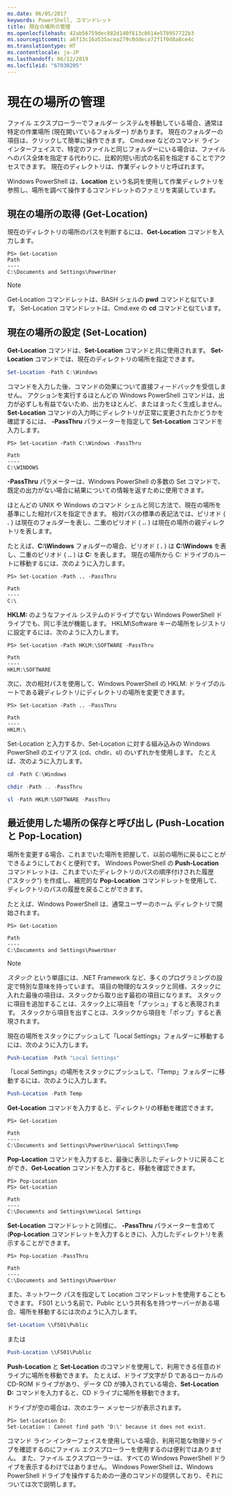 ```yaml
---
ms.date: 06/05/2017
keywords: PowerShell, コマンドレット
title: 現在の場所の管理
ms.openlocfilehash: 42ab56759dec882d140f813c8614e578957722b3
ms.sourcegitcommit: a6f13c16a535acea279c0ddeca72f1f0d8a8ce4c
ms.translationtype: HT
ms.contentlocale: ja-JP
ms.lasthandoff: 06/12/2019
ms.locfileid: "67030205"
---
```

# <a name="managing-current-location"></a>現在の場所の管理

ファイル エクスプローラーでフォルダー システムを移動している場合、通常は特定の作業場所 (現在開いているフォルダー) があります。 現在のフォルダーの項目は、クリックして簡単に操作できます。 Cmd.exe などのコマンド ライン インターフェイスで、特定のファイルと同じフォルダーにいる場合は、ファイルへのパス全体を指定する代わりに、比較的短い形式の名前を指定することでアクセスできます。 現在のディレクトリは、作業ディレクトリと呼ばれます。

Windows PowerShell は、**Location** という名詞を使用して作業ディレクトリを参照し、場所を調べて操作するコマンドレットのファミリを実装しています。

## <a name="getting-your-current-location-get-location"></a>現在の場所の取得 (Get-Location)

現在のディレクトリの場所のパスを判断するには、**Get-Location** コマンドを入力します。

```
PS> Get-Location
Path
----
C:\Documents and Settings\PowerUser
```

> [!NOTE]
> Get-Location コマンドレットは、BASH シェルの **pwd** コマンドと似ています。 Set-Location コマンドレットは、Cmd.exe の **cd** コマンドと似ています。

## <a name="setting-your-current-location-set-location"></a>現在の場所の設定 (Set-Location)

**Get-Location** コマンドは、**Set-Location** コマンドと共に使用されます。 **Set-Location** コマンドでは、現在のディレクトリの場所を指定できます。

```powershell
Set-Location -Path C:\Windows
```

コマンドを入力した後、コマンドの効果について直接フィードバックを受信しません。 アクションを実行するほとんどの Windows PowerShell コマンドは、出力が必ずしも有益でないため、出力をほとんど、またはまったく生成しません。 **Set-Location** コマンドの入力時にディレクトリが正常に変更されたかどうかを確認するには、 **-PassThru** パラメーターを指定して **Set-Location** コマンドを入力します。

```
PS> Set-Location -Path C:\Windows -PassThru

Path
----
C:\WINDOWS
```

**-PassThru** パラメーターは、Windows PowerShell の多数の Set コマンドで、既定の出力がない場合に結果についての情報を返すために使用できます。

ほとんどの UNIX や Windows のコマンド シェルと同じ方法で、現在の場所を基準にした相対パスを指定できます。 相対パスの標準の表記法では、ピリオド ( **.** ) は現在のフォルダーを表し、二重のピリオド ( **..** ) は現在の場所の親ディレクトリを表します。

たとえば、**C:\\Windows** フォルダーの場合、ピリオド ( **.** ) は **C:\\Windows** を表し、二重のピリオド ( **..** ) は **C:** を表します。 現在の場所から C: ドライブのルートに移動するには、次のように入力します。

```
PS> Set-Location -Path .. -PassThru

Path
----
C:\
```

**HKLM:** のようなファイル システムのドライブでない Windows PowerShell ドライブでも、同じ手法が機能します。 HKLM\\Software キーの場所をレジストリに設定するには、次のように入力します。

```
PS> Set-Location -Path HKLM:\SOFTWARE -PassThru

Path
----
HKLM:\SOFTWARE
```

次に、次の相対パスを使用して、Windows PowerShell の HKLM: ドライブのルートである親ディレクトリにディレクトリの場所を変更できます。

```
PS> Set-Location -Path .. -PassThru

Path
----
HKLM:\
```

Set-Location と入力するか、Set-Location に対する組み込みの Windows PowerShell のエイリアス (cd、chdir、sl) のいずれかを使用します。 たとえば、次のように入力します。

```powershell
cd -Path C:\Windows
```

```powershell
chdir -Path .. -PassThru
```

```powershell
sl -Path HKLM:\SOFTWARE -PassThru
```

## <a name="saving-and-recalling-recent-locations-push-location-and-pop-location"></a>最近使用した場所の保存と呼び出し (Push-Location と Pop-Location)

場所を変更する場合、これまでいた場所を把握して、以前の場所に戻るにことができるようにしておくと便利です。 Windows PowerShell の **Push-Location** コマンドレットは、これまでいたディレクトリのパスの順序付けされた履歴 ("スタック") を作成し、補完的な **Pop-Location** コマンドレットを使用して、ディレクトリのパスの履歴を戻ることができます。

たとえば、Windows PowerShell は、通常ユーザーのホーム ディレクトリで開始されます。

```
PS> Get-Location

Path
----
C:\Documents and Settings\PowerUser
```

> [!NOTE]
> *スタック* という単語には、.NET Framework など、多くのプログラミングの設定で特別な意味を持っています。 項目の物理的なスタックと同様、スタックに入れた最後の項目は、スタックから取り出す最初の項目になります。 スタックに項目を追加することは、スタック上に項目を「プッシュ」すると表現されます。 スタックから項目を出すことは、スタックから項目を「ポップ」すると表現されます。

現在の場所をスタックにプッシュして「Local Settings」フォルダーに移動するには、次のように入力します。

```powershell
Push-Location -Path "Local Settings"
```

「Local Settings」の場所をスタックにプッシュして、「Temp」フォルダーに移動するには、次のように入力します。

```powershell
Push-Location -Path Temp
```

**Get-Location** コマンドを入力すると、ディレクトリの移動を確認できます。

```
PS> Get-Location

Path
----
C:\Documents and Settings\PowerUser\Local Settings\Temp
```

**Pop-Location** コマンドを入力すると、最後に表示したディレクトリに戻ることができ、**Get-Location** コマンドを入力すると、移動を確認できます。

```
PS> Pop-Location
PS> Get-Location

Path
----
C:\Documents and Settings\me\Local Settings
```

**Set-Location** コマンドレットと同様に、 **-PassThru** パラメーターを含めて (**Pop-Location** コマンドレットを入力するときに)、入力したディレクトリを表示することができます。

```
PS> Pop-Location -PassThru

Path
----
C:\Documents and Settings\PowerUser
```

また、ネットワーク パスを指定して Location コマンドレットを使用することもできます。 FS01 という名前で、Public という共有名を持つサーバーがある場合、場所を移動するには次のように入力します。

```powershell
Set-Location \\FS01\Public
```

または

```powershell
Push-Location \\FS01\Public
```

**Push-Location** と **Set-Location** のコマンドを使用して、利用できる任意のドライブに場所を移動できます。 たとえば、ドライブ文字が D であるローカルの CD-ROM ドライブがあり、データ CD が挿入されている場合、**Set-Location D:** コマンドを入力すると、CD ドライブに場所を移動できます。

ドライブが空の場合は、次のエラー メッセージが表示されます。

```
PS> Set-Location D:
Set-Location : Cannot find path 'D:\' because it does not exist.
```

コマンド ライン インターフェイスを使用している場合、利用可能な物理ドライブを確認するのにファイル エクスプローラーを使用するのは便利ではありません。 また、ファイル エクスプローラーは、すべての Windows PowerShell ドライブを表示するわけではありません。 Windows PowerShell は、Windows PowerShell ドライブを操作するための一連のコマンドの提供しており、それについては次で説明します。
